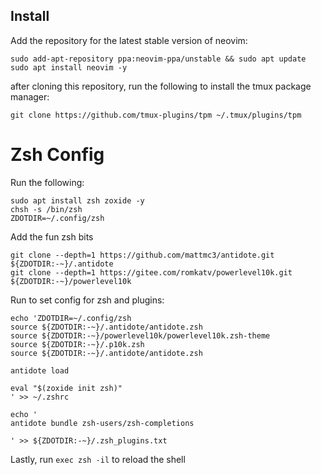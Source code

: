 ## Install 
Add the repository for the latest stable version of neovim:

```
sudo add-apt-repository ppa:neovim-ppa/unstable && sudo apt update
sudo apt install neovim -y
```

after cloning this repository, run the following to install the tmux package manager:

```
git clone https://github.com/tmux-plugins/tpm ~/.tmux/plugins/tpm
```

# Zsh Config
Run the following:

```
sudo apt install zsh zoxide -y
chsh -s /bin/zsh
ZDOTDIR=~/.config/zsh
```

Add the fun zsh bits

```
git clone --depth=1 https://github.com/mattmc3/antidote.git ${ZDOTDIR:-~}/.antidote
git clone --depth=1 https://gitee.com/romkatv/powerlevel10k.git ${ZDOTDIR:-~}/powerlevel10k
```

Run to set config for zsh and plugins:

```
echo 'ZDOTDIR=~/.config/zsh
source ${ZDOTDIR:-~}/.antidote/antidote.zsh
source ${ZDOTDIR:-~}/powerlevel10k/powerlevel10k.zsh-theme
source ${ZDOTDIR:-~}/.p10k.zsh
source ${ZDOTDIR:-~}/.antidote/antidote.zsh

antidote load

eval "$(zoxide init zsh)"
' >> ~/.zshrc

echo '
antidote bundle zsh-users/zsh-completions

' >> ${ZDOTDIR:-~}/.zsh_plugins.txt
```

Lastly, run `exec zsh -il` to reload the shell
